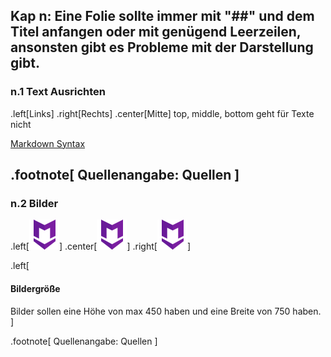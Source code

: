 ## Kap n: Eine Folie sollte immer mit "##" und dem Titel anfangen oder mit genügend Leerzeilen, ansonsten gibt es Probleme mit der Darstellung gibt.

### n.1 Text Ausrichten
.left[Links] 
.right[Rechts] 
.center[Mitte]
top, middle, bottom geht für Texte nicht

[Markdown Syntax](https://github.com/gnab/remark/wiki/Markdown) 

.footnote[
	Quellenangabe: Quellen
]
---

### n.2 Bilder

.left[![alt text](https://github.com/adam-p/markdown-here/raw/master/src/common/images/icon48.png "Logo Title Text 1")]
.center[![alt text](https://github.com/adam-p/markdown-here/raw/master/src/common/images/icon48.png "Logo Title Text 1")]
.right[![alt text](https://github.com/adam-p/markdown-here/raw/master/src/common/images/icon48.png "Logo Title Text 1")]

.left[
#### Bildergröße
Bilder sollen eine Höhe von max 450 haben
und eine Breite von 750 haben.
]

.footnote[
	Quellenangabe: Quellen
]
